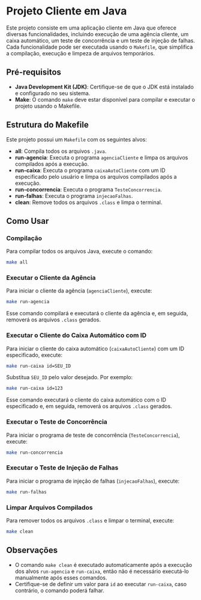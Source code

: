 
# Projeto Cliente em Java

Este projeto consiste em uma aplicação cliente em Java que oferece diversas funcionalidades, incluindo execução de uma agência cliente, um caixa automático, um teste de concorrência e um teste de injeção de falhas. Cada funcionalidade pode ser executada usando o `Makefile`, que simplifica a compilação, execução e limpeza de arquivos temporários.

## Pré-requisitos

- **Java Development Kit (JDK)**: Certifique-se de que o JDK está instalado e configurado no seu sistema.
- **Make**: O comando `make` deve estar disponível para compilar e executar o projeto usando o Makefile.

## Estrutura do Makefile

Este projeto possui um `Makefile` com os seguintes alvos:

- **all**: Compila todos os arquivos `.java`.
- **run-agencia**: Executa o programa `agenciaCliente` e limpa os arquivos compilados após a execução.
- **run-caixa**: Executa o programa `caixaAutoCliente` com um ID especificado pelo usuário e limpa os arquivos compilados após a execução.
- **run-concorrencia**: Executa o programa `TesteConcorrencia`.
- **run-falhas**: Executa o programa `injecaoFalhas`.
- **clean**: Remove todos os arquivos `.class` e limpa o terminal.

## Como Usar

### Compilação

Para compilar todos os arquivos Java, execute o comando:

```bash
make all
```

### Executar o Cliente da Agência

Para iniciar o cliente da agência (`agenciaCliente`), execute:

```bash
make run-agencia
```

Esse comando compilará e executará o cliente da agência e, em seguida, removerá os arquivos `.class` gerados.

### Executar o Cliente do Caixa Automático com ID

Para iniciar o cliente do caixa automático (`caixaAutoCliente`) com um ID especificado, execute:

```bash
make run-caixa id=SEU_ID
```

Substitua `SEU_ID` pelo valor desejado. Por exemplo:

```bash
make run-caixa id=123
```

Esse comando executará o cliente do caixa automático com o ID especificado e, em seguida, removerá os arquivos `.class` gerados.

### Executar o Teste de Concorrência

Para iniciar o programa de teste de concorrência (`TesteConcorrencia`), execute:

```bash
make run-concorrencia
```

### Executar o Teste de Injeção de Falhas

Para iniciar o programa de injeção de falhas (`injecaoFalhas`), execute:

```bash
make run-falhas
```

### Limpar Arquivos Compilados

Para remover todos os arquivos `.class` e limpar o terminal, execute:

```bash
make clean
```

## Observações

- O comando `make clean` é executado automaticamente após a execução dos alvos `run-agencia` e `run-caixa`, então não é necessário executá-lo manualmente após esses comandos.
- Certifique-se de definir um valor para `id` ao executar `run-caixa`, caso contrário, o comando poderá falhar.
